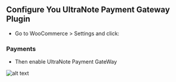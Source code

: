 ## Configure You UltraNote Payment Gateway Plugin

- Go to WooCommerce > Settings and click:

### Payments

- Then enable UltraNote Payment GateWay

![alt text](https://www.ultranote.org/wp-content/uploads/2019/04/plugin1.png)
